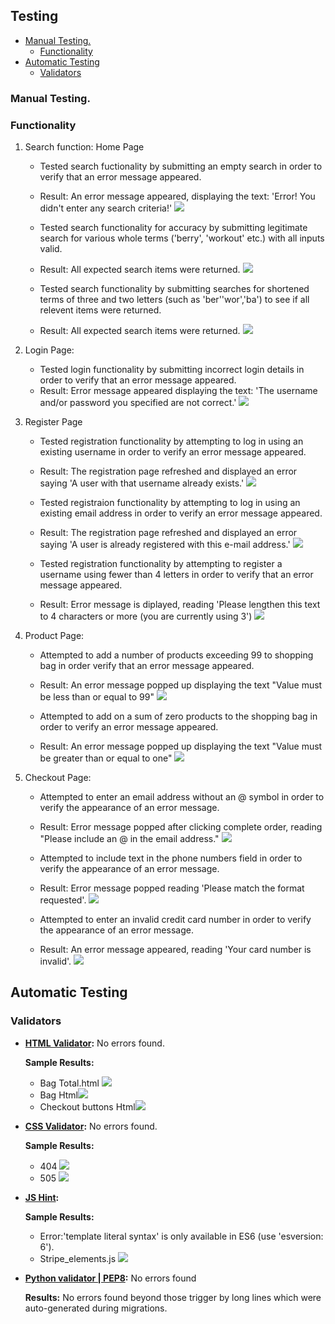 ## Testing

- [Manual Testing.](#manual-testing)
  * [Functionality](#functionality)
- [Automatic Testing](#automatic-testing)
  * [Validators](#validators)

### Manual Testing.
### Functionality

1. Search function: Home Page
    - Tested search fuctionality by submitting an empty search in order to verify that an error message appeared.
    - Result: An error message appeared, displaying the text: 'Error! You didn't enter any search criteria!'
    ![](media/test-search-none.png)


    - Tested search functionality for accuracy by submitting legitimate search for various whole terms ('berry', 'workout' etc.) with all  inputs valid.

    - Result: All expected search items were returned.
    ![](media/test-terms.png)


    - Tested search functionality by submitting searches for shortened terms of three and two letters (such as 'ber''wor','ba') to see if all relevent items were returned.
    - Result: All expected search items were returned. 
    ![](media/test-search-small.png)


2. Login Page:
    - Tested login functionality by submitting incorrect login details in order to verify that an error message appeared.
    - Result: Error message appeared displaying the text: 'The username and/or password you specified are not correct.'
    ![](media/login-username.png)

3. Register Page
    - Tested registration functionality by attempting to log in using an existing username in order to verify an error message appeared.
    - Result: The registration page refreshed and displayed an error saying 'A user with that username already exists.'
    ![](media/test-reg-name.png)
   
    - Tested registraion functionality by attempting to log in using an existing email address in order to verify an error message appeared.
    - Result: The registration page refreshed and displayed an error saying 'A user is already registered with this e-mail address.'
    ![](media/test-reg-email.png)

    - Tested registration functionality by attempting to register a username using fewer than 4 letters in order to verify that an error message appeared.
    - Result: Error message is diplayed, reading 'Please lengthen this text to 4 characters or more (you are currently using 3')
    ![](media/test-signup3.png)


4. Product Page:
    - Attempted to add a number of products exceeding 99 to shopping bag in order verify that an error message appeared.
    - Result: An error message popped up displaying the text "Value must be less than or equal to 99"
    ![](media/product-page-greater-100.png)

    - Attempted to add on a sum of zero products to the shopping bag in order to verify an error message appeared.
    - Result: An error message popped up displaying the text "Value must be greater than or equal to one"
    ![](media/product-page-less.png)


5. Checkout Page:
    - Attempted to enter an email address without an @ symbol in order to verify the appearance of an error message.
    - Result: Error message popped after clicking complete order, reading "Please include an @ in the email address."
    ![](media/checkout-@.png)
    - Attempted to include text in the phone numbers field in order to verify the appearance of an error message.
    - Result: Error message popped reading 'Please match the format requested'.
    ![](media/text-phone.png)

    - Attempted to enter an invalid credit card number in order to verify the appearance of an error message.
    - Result: An error message appeared, reading 'Your card number is invalid'. 
    ![](media/credit-card.png)


## Automatic Testing

### Validators

 - **[HTML Validator](https://validator.w3.org/):** No errors found.
    
    **Sample Results:** 
    - Bag Total.html ![](media/bag-total-validatator.png)
    - Bag Html![](media/bag-validator.png)
    - Checkout buttons Html![](media/checkout-buttons-validatator.png)

- **[CSS Validator](https://jigsaw.w3.org/css-validator/):** No errors found.

    **Sample Results:**
    - 404 ![](media/css-validator.png)
    - 505 ![](media/css2-validator.png)


- **[JS Hint](https://jshint.com/):** 
    
    **Sample Results:**
    -  Error:'template literal syntax' is only available in ES6 (use 'esversion: 6').
    -  Stripe_elements.js ![](media/stripe-js-validator.png)

- **[Python validator | PEP8](http://pep8online.com/):** No errors found

    **Results:** No errors found beyond those trigger by long lines which were auto-generated during migrations.

